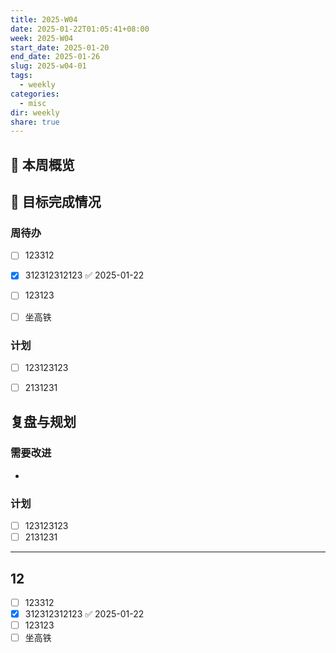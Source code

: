 ```yaml
---
title: 2025-W04
date: 2025-01-22T01:05:41+08:00
week: 2025-W04
start_date: 2025-01-20
end_date: 2025-01-26
slug: 2025-w04-01
tags:
  - weekly
categories:
  - misc
dir: weekly
share: true
---
```

## 📅 本周概览

## 🎯 目标完成情况
### 周待办
- [ ] 123312
- [x] 312312312123 ✅ 2025-01-22
- [ ] 123123
- [ ] 坐高铁


### 计划
- [ ] 123123123
- [ ] 2131231


## 复盘与规划

### 需要改进
- 

### 计划
- [ ] 123123123
- [ ] 2131231

---
## 12

- [ ] 123312
- [x] 312312312123 ✅ 2025-01-22
- [ ] 123123
- [ ] 坐高铁
